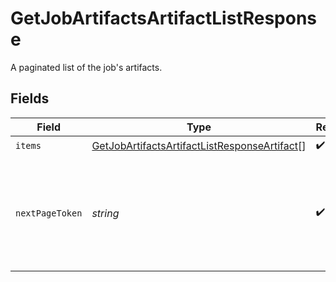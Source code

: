 # GetJobArtifactsArtifactListResponse

A paginated list of the job's artifacts.


## Fields

| Field                                                                                                                   | Type                                                                                                                    | Required                                                                                                                | Description                                                                                                             |
| ----------------------------------------------------------------------------------------------------------------------- | ----------------------------------------------------------------------------------------------------------------------- | ----------------------------------------------------------------------------------------------------------------------- | ----------------------------------------------------------------------------------------------------------------------- |
| `items`                                                                                                                 | [GetJobArtifactsArtifactListResponseArtifact](../../models/operations/getjobartifactsartifactlistresponseartifact.md)[] | :heavy_check_mark:                                                                                                      | N/A                                                                                                                     |
| `nextPageToken`                                                                                                         | *string*                                                                                                                | :heavy_check_mark:                                                                                                      | A token to pass as a `page-token` query parameter to return the next page of results.                                   |